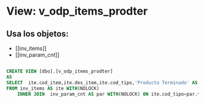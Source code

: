 # View: v_odp_items_prodter

## Usa los objetos:
- [[inv_items]]
- [[inv_param_cnt]]

```sql

CREATE VIEW [dbo].[v_odp_items_prodter]
AS
SELECT  ite.cod_item,ite.des_item,ite.cod_tipo,'Producto Terminado' AS 'Tip_Inventario'
FROM inv_items AS ite WITH(NOLOCK)
	INNER JOIN	inv_param_cnt AS par WITH(NOLOCK) ON ite.cod_tipo=par.tip_prodter

```
